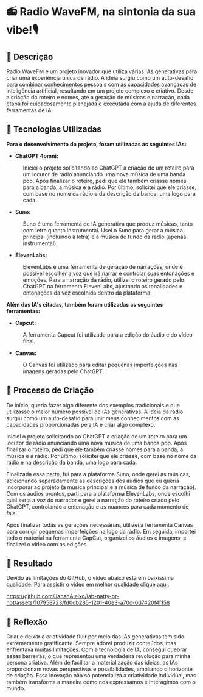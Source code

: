 # 📻 Radio WaveFM, na sintonia da sua vibe!🎙

## 📒 Descrição
Radio WaveFM é um projeto inovador que utiliza várias IAs generativas para criar uma experiência única de rádio. A ideia surgiu como um auto-desafio para combinar conhecimentos pessoais com as capacidades avançadas de inteligência artificial, resultando em um projeto complexo e criativo. Desde a criação do roteiro e nomes, até a geração de músicas e narração, cada etapa foi cuidadosamente planejada e executada com a ajuda de diferentes ferramentas de IA.

## 🤖 Tecnologias Utilizadas

<p><strong>Para o desenvolvimento do projeto, foram utilizadas as seguintes IAs:</strong></p>

<ul>
    <li><strong>ChatGPT 4omni:</strong>
        <p style="margin-left: 20px;">Iniciei o projeto solicitando ao ChatGPT a criação de um roteiro para um locutor de rádio anunciando uma nova música de uma banda pop. Após finalizar o roteiro, pedi que ele também criasse nomes para a banda, a música e a rádio. Por último, solicitei que ele criasse, com base no nome da rádio e da descrição da banda, uma logo para cada.</p>
    </li>
    <li><strong>Suno:</strong>
        <p style="margin-left: 20px;">Suno é uma ferramenta de IA generativa que produz músicas, tanto com letra quanto instrumental. Usei o Suno para gerar a música principal (incluindo a letra) e a música de fundo da rádio (apenas instrumental).</p>
    </li>
    <li><strong>ElevenLabs:</strong>
        <p style="margin-left: 20px;">ElevenLabs é uma ferramenta de geração de narrações, onde é possível escolher a voz que irá narrar e controlar suas entonações e emoções. Para a narração da rádio, utilizei o roteiro gerado pelo ChatGPT na ferramenta ElevenLabs, ajustando as tonalidades e entonações da voz escolhida dentro da plataforma.</p>
    </li>
</ul>
<p><strong>Além das IA's citadas, também foram utilizadas as seguintes ferramentas:</strong></p>

<ul>
    <li><strong>Capcut:</strong>
        <p style="margin-left: 20px;">
            A ferramenta Capcut foi utilizada para a edição do áudio e do vídeo final.
        </p>
    </li>
    <li><strong>Canvas:</strong>
        <p style="margin-left: 20px;">
            O Canvas foi utilizado para editar pequenas imperfeições nas imagens geradas pelo ChatGPT.
        </p>
    </li>
</ul>

## 🧐 Processo de Criação
De início, queria fazer algo diferente dos exemplos tradicionais e que utilizasse o maior número possível de IAs generativas. A ideia da rádio surgiu como um auto-desafio para unir meus conhecimentos com as capacidades proporcionadas pela IA e criar algo complexo.

Iniciei o projeto solicitando ao ChatGPT a criação de um roteiro para um locutor de rádio anunciando uma nova música de uma banda pop. Após finalizar o roteiro, pedi que ele também criasse nomes para a banda, a música e a rádio. Por último, solicitei que ele criasse, com base no nome da rádio e na descrição da banda, uma logo para cada.

Finalizada essa parte, fui para a plataforma Suno, onde gerei as músicas, adicionando separadamente as descrições dos áudios que eu queria incorporar ao projeto (a música principal e a música de fundo da narração). Com os áudios prontos, parti para a plataforma ElevenLabs, onde escolhi qual seria a voz do narrador e gerei a narração do roteiro criado pelo ChatGPT, controlando a entonação e as nuances para cada momento de fala.

Após finalizar todas as gerações necessárias, utilizei a ferramenta Canvas para corrigir pequenas imperfeições na logo da rádio. Em seguida, importei todo o material na ferramenta CapCut, organizei os áudios e imagens, e finalizei o vídeo com as edições.

## 🚀 Resultado
Devido as limitações do GitHub, o vídeo abaixo está em baixíssima qualidade. Para assistir o vídeo em melhor qualidade [clique aqui.](https://www.youtube.com/watch?v=zfMgg_ozHO4)

https://github.com/JanahAleixo/lab-natty-or-not/assets/107958723/fd0db285-1201-40e3-a70c-6d7420f4f158

## 💭 Reflexão
Criar e deixar a criatividade fluir por meio das IAs generativas tem sido extremamente gratificante. Sempre adorei produzir conteúdos, mas enfrentava muitas limitações. Com a tecnologia de IA, consegui quebrar essas barreiras, o que representou uma verdadeira revolução para minha persona criativa. Além de facilitar a materialização das ideias, as IAs proporcionam novas perspectivas e possibilidades, ampliando o horizonte de criação. Essa inovação não só potencializa a criatividade individual, mas também transforma a maneira como nos expressamos e interagimos com o mundo.
